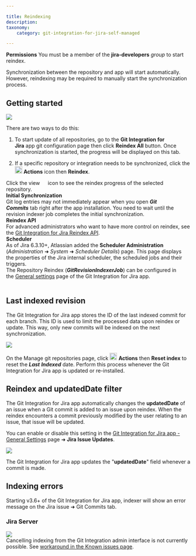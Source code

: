 ```yaml
---

title: Reindexing
description:
taxonomy:
    category: git-integration-for-jira-self-managed

---
```


<div class="bbb-callout bbb--alert">
    <div class="irow">
    <div class="ilogobox">
        <span class="logoimg"></span>
    </div>
    <div class="imsgbox">
        <b>Permissions</b>
        You must be a member of the <b>jira-developers</b> <i>group</i> to start reindex.
    </div>
    </div>
</div>


Synchronization between the repository and app will start automatically. However, reindexing may be required to manually start the synchronization process.

## Getting started

![](https://bigbrassband.atlassian.net/wiki/download/attachments/1930399289/gitserver-gitmgr-reindex-all-reindex-actions.png?version=1&modificationDate=1630642930639&cacheVersion=1&api=v2)

There are two ways to do this:

1.  To start update of all repositories, go to the **Git Integration for Jira** app git configuration page then click **Reindex All** button. Once synchronization is started, the progress will be displayed on this tab.

2.  If a specific repository or integration needs to be synchronized, click the <img src='https://pf-emoji-service--cdn.us-east-1.prod.public.atl-paas.net/standard/a51a7674-8d5d-4495-a2d2-a67c090f5c3b/32x32/2699.png' width=20 height=20 /> **Actions** icon then **Reindex**.

<div class="bbb-callout bbb--basic">
    <div class="irow">
    <div class="ilogobox">
        <span class="logoimg"></span>
    </div>
    <div class="imsgbox">
        Click the view <img src='/wp-content/uploads/eye-icon.png' width=14 height=12 /> icon to see the reindex progress of the selected repository.
    </div>
    </div>
</div>

<div class="bbb-callout bbb--note">
    <div class="irow">
    <div class="ilogobox">
        <span class="logoimg"></span>
    </div>
    <div class="imsgbox">
        <b>Initial Synchronization</b><br>
        Git log entries may not immediately appear when you open <b><i>Git Commits</i></b> tab right after the app installation. You need to wait until the revision indexer job completes the initial synchronization.
    </div>
    </div>
</div>

<div class="bbb-callout bbb--info">
    <div class="irow">
    <div class="ilogobox">
        <span class="logoimg"></span>
    </div>
    <div class="imsgbox">
        <b>Reindex API</b><br>
        For advanced administrators who want to have more control on reindex, see the <a href='/git-integration-for-jira-self-managed/Reindex-API'>Git Integration for Jira Reindex API</a>.
    </div>
    </div>
</div>

<div class="bbb-callout bbb--info">
    <div class="irow">
    <div class="ilogobox">
        <span class="logoimg"></span>
    </div>
    <div class="imsgbox">
        <b>Scheduler</b><br>
        As of Jira 6.3.10+, Atlassian added the <b>Scheduler Administration</b> (<i>Administration</i> ➜ <i>System</i> ➜ <i>Scheduler Details</i>) page. This page displays the properties of the Jira internal scheduler, the scheduled jobs and their triggers.
    </div>
    </div>
</div>

<div class="bbb-callout bbb--tip">
    <div class="irow">
    <div class="ilogobox">
        <span class="logoimg"></span>
    </div>
    <div class="imsgbox">
        The Repository Reindex (<b><i>GitRevisionIndexerJob</i></b>) can be configured in the <a href='/git-integration-for-jira-self-managed/General-settings'>General settings</a> page of the Git Integration for Jira app.
    </div>
    </div>
</div>
<br>

## Last indexed revision

The Git Integration for Jira app stores the ID of the last indexed commit for each branch. This ID is used to limit the processed data upon reindex or update. This way, only new commits will be indexed on the next synchronization.

![](https://bigbrassband.atlassian.net/wiki/download/attachments/1930399289/gitserver-gitmgr-actions-reset-index.png?version=1&modificationDate=1630642930870&cacheVersion=1&api=v2)

On the Manage git repositories page, click <img src='https://pf-emoji-service--cdn.us-east-1.prod.public.atl-paas.net/standard/a51a7674-8d5d-4495-a2d2-a67c090f5c3b/32x32/2699.png' width=20 height=20 /> **Actions** then **Reset index** to reset the _**Last**_ _**Indexed**_ date. Perform this process whenever the Git Integration for Jira app is updated or re-installed.

## Reindex and updatedDate filter

The Git Integration for Jira app automatically changes the **updatedDate** of an issue when a Git commit is added to an issue upon reindex. When the reindex encounters a commit previously modified by the user relating to an issue, that issue will be updated.

You can enable or disable this setting in the [Git Integration for Jira app - General Settings](/git-integration-for-jira-self-managed/General-settings) page ➜ **Jira Issue Updates**.

![](https://bigbrassband.atlassian.net/wiki/download/thumbnails/1930399289/gitserver-gencfg-last-updated-field.png?version=1&modificationDate=1630642931102&cacheVersion=1&api=v2&width=557&height=386)

 <div class="bbb-callout bbb--info">
    <div class="irow">
    <div class="ilogobox">
        <span class="logoimg"></span>
    </div>
    <div class="imsgbox">
        The Git Integration for Jira app updates the "<b>updatedDate</b>" field whenever a commit is made.
    </div>
    </div>
</div>

## Indexing errors

Starting v3.6+ of the Git Integration for Jira app, indexer will show an error message on the Jira issue ➜ Git Commits tab.

### Jira Server

<img src='https://bigbrassband.atlassian.net/wiki/download/thumbnails/1930399289/git-server-indexing-error-sample.png?version=1&modificationDate=1630642930175&cacheVersion=1&api=v2&width=442&height=131' class='center img-responsive img-bordered' />

<div class="bbb-callout bbb--info">
    <div class="irow">
    <div class="ilogobox">
        <span class="logoimg"></span>
    </div>
    <div class="imsgbox">
        Cancelling indexing from the Git Integration admin interface is not currently possible. See <a href='/git-integration-for-jira-self-managed/Known-issues#fully-cancelling-an-ongoing-indexing-is-not-possible'>workaround in the Known issues page</a>.
    </div>
    </div>
</div>

